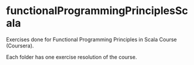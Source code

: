 # functionalProgrammingPrinciplesScala
Exercises done for Functional Programming Principles in Scala Course (Coursera).

Each folder has one exercise resolution of the course.
